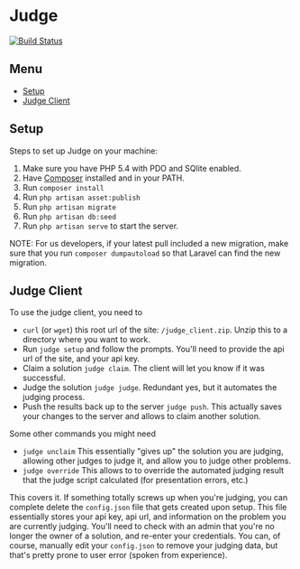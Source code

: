 Judge
=====
[![Build Status](https://travis-ci.org/chipbell4/Judge.svg?branch=develop)](https://travis-ci.org/chipbell4/Judge)

## Menu ##
* [Setup](#setup)
* [Judge Client](#judge-client)

## <a name='setup'/> Setup

Steps to set up Judge on your machine:

1. Make sure you have PHP 5.4 with PDO and SQlite enabled.
2. Have [Composer](http://getcomposer.org) installed and in your PATH.
3. Run ```composer install``` 
4. Run ```php artisan asset:publish```
5. Run ```php artisan migrate```
6. Run ```php artisan db:seed```
7. Run ```php artisan serve``` to start the server.

NOTE: For us developers, if your latest pull included a new migration, make sure that you run
```composer dumpautoload``` so that Laravel can find the new migration.


## <a name='judge-client'/> Judge Client

To use the judge client, you need to 
* ```curl``` (or ```wget```) this root url of the site: ```/judge_client.zip```. Unzip this to a directory where you want to work.
* Run ```judge setup``` and follow the prompts. You'll need to provide the api url of the site, and your api key.
* Claim a solution ```judge claim```. The client will let you know if it was successful.
* Judge the solution ```judge judge```. Redundant yes, but it automates the judging process.
* Push the results back up to the server ```judge push```. This actually saves your changes to the server and allows to claim another solution.

Some other commands you might need
* ```judge unclaim``` This essentially "gives up" the solution you are judging, allowing other judges to judge it, and allow you to judge other problems.
* ```judge override``` This allows to to override the automated judging result that the judge script calculated (for presentation errors, etc.)

This covers it. If something totally screws up when you're judging, you can complete delete the ```config.json``` file
that gets created upon setup. This file essentially stores your api key, api url, and information on the problem
you are currently judging. You'll need to check with an admin that you're no longer the owner of a solution,
and re-enter your credentials. You can, of course, manually edit your ```config.json``` to remove your judging data,
but that's pretty prone to user error (spoken from experience).
